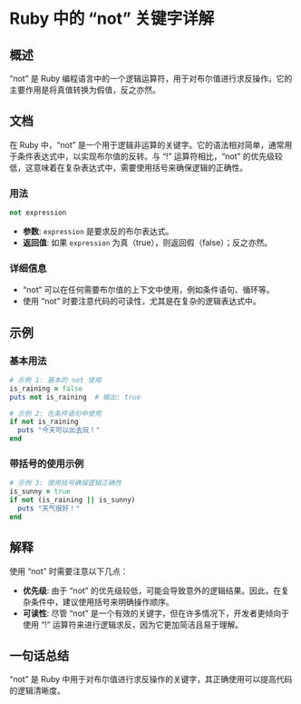 <!--
Meta Description: # Ruby 中的 “not” 关键字详解 ## 概述 “not” 是 Ruby 编程语言中的一个逻辑运算符，用于对布尔值进行求反操作。它的主要作用是将真值转换为假值，反之亦然。 ## 文档 在 Ruby 中，“not” 是一个用于逻辑非运算的关键字。它的语法相对简单，通常用于条件表达式中，以实现布...
Meta Keywords: not, ruby, is_raining, expression, true
-->

# Ruby 中的 “not” 关键字详解

## 概述
“not” 是 Ruby 编程语言中的一个逻辑运算符，用于对布尔值进行求反操作。它的主要作用是将真值转换为假值，反之亦然。

## 文档
在 Ruby 中，“not” 是一个用于逻辑非运算的关键字。它的语法相对简单，通常用于条件表达式中，以实现布尔值的反转。与 “!” 运算符相比，“not” 的优先级较低，这意味着在复杂表达式中，需要使用括号来确保逻辑的正确性。

### 用法
```ruby
not expression
```
- **参数**: `expression` 是要求反的布尔表达式。
- **返回值**: 如果 `expression` 为真（true），则返回假（false）；反之亦然。

### 详细信息
- “not” 可以在任何需要布尔值的上下文中使用，例如条件语句、循环等。
- 使用 “not” 时要注意代码的可读性，尤其是在复杂的逻辑表达式中。

## 示例
### 基本用法
```ruby
# 示例 1: 基本的 not 使用
is_raining = false
puts not is_raining  # 输出: true

# 示例 2: 在条件语句中使用
if not is_raining
  puts "今天可以出去玩！"
end
```

### 带括号的使用示例
```ruby
# 示例 3: 使用括号确保逻辑正确性
is_sunny = true
if not (is_raining || is_sunny)
  puts "天气很好！"
end
```

## 解释
使用 “not” 时需要注意以下几点：
- **优先级**: 由于 “not” 的优先级较低，可能会导致意外的逻辑结果。因此，在复杂条件中，建议使用括号来明确操作顺序。
- **可读性**: 尽管 “not” 是一个有效的关键字，但在许多情况下，开发者更倾向于使用 “!” 运算符来进行逻辑求反，因为它更加简洁且易于理解。

## 一句话总结
“not” 是 Ruby 中用于对布尔值进行求反操作的关键字，其正确使用可以提高代码的逻辑清晰度。
